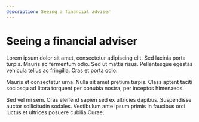 ```yaml
---
description: Seeing a financial adviser
---
```


# Seeing a financial adviser

Lorem ipsum dolor sit amet, consectetur adipiscing elit. Sed lacinia porta turpis. Mauris ac fermentum odio. Sed ut mattis risus. Pellentesque egestas vehicula tellus ac fringilla. Cras et porta odio.

Mauris et consectetur urna. Nulla sit amet pretium turpis. Class aptent taciti sociosqu ad litora torquent per conubia nostra, per inceptos himenaeos.

Sed vel mi sem. Cras eleifend sapien sed ex ultricies dapibus. Suspendisse auctor sollicitudin sodales. Vestibulum ante ipsum primis in faucibus orci luctus et ultrices posuere cubilia Curae;
